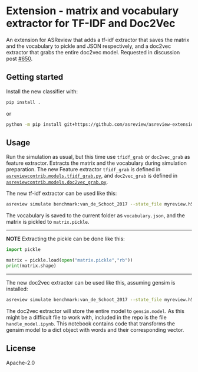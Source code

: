 # Extension - matrix and vocabulary extractor for TF-IDF and Doc2Vec
An extension for ASReview that adds a tf-idf extractor that saves the matrix and the vocabulary to pickle and JSON respectively, and a doc2vec extractor that grabs the entire doc2vec model. Requested in discussion post [#650](https://github.com/asreview/asreview/discussions/650).


## Getting started

Install the new classifier with:

```bash
pip install .
```

or

```bash
python -m pip install git+https://github.com/asreview/asreview-extension-tfidf-extractor.git
```


## Usage

Run the simulation as usual, but this time use `tfidf_grab` or `doc2vec_grab` as feature extractor. Extracts the matrix and the vocabulary during simulation preparation. The new Feature extractor `tfidf_grab` is defined in [`asreviewcontrib.models.tfidf_grab.py`](asreviewcontrib.models.tfidf_grab:Tfidf_grab), and `doc2vec_grab` is defined in [`asreviewcontrib.models.doc2vec_grab.py`](asreviewcontrib.models.doc2vec_grab:Doc2Vec_grab).

The new tf-idf extractor can be used like this:
```bash
asreview simulate benchmark:van_de_Schoot_2017 --state_file myreview.h5 -e tfidf_grab
```

The vocabulary is saved to the current folder as `vocabulary.json`, and the matrix is pickled to `matrix.pickle`.

---
**NOTE**
Extracting the pickle can be done like this:

```Python
import pickle

matrix = pickle.load(open("matrix.pickle","rb"))
print(matrix.shape)
```
---


The new doc2vec extractor can be used like this, assuming gensim is installed:
```bash
asreview simulate benchmark:van_de_Schoot_2017 --state_file myreview.h5 -e doc2vec_grab
```
The doc2vec extractor will store the entire model to `gensim.model`. As this might be a difficult file to work with, included in the repo is the file `handle_model.ipynb`. This notebook contains code that transforms the gensim model to a dict object with words and their corresponding vector.


## License

Apache-2.0
